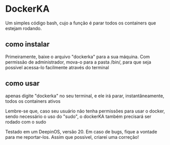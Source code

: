 # DockerKA
Um simples código bash, cujo a função é parar todos os containers que estejam rodando.

## como instalar
Primeiramente, baixe o arquivo "dockerka" para a sua máquina.
Com permissão de administrador, mova-o para a pasta /bin/, para que seja possivel acessa-lo facilmente através do terminal

## como usar
apenas digite "dockerka" no seu terminal, e ele irá parar, instantâneamente, todos os containers ativos

Lembre-se que, caso seu usuário não tenha permissões para usar o docker, sendo necessário o uso do "sudo", o dockerKA também precisará ser rodado com o sudo

Testado em um DeepinOS, versão 20.
Em caso de bugs, fique a vontade para me reportar-los. Assim que possivel, criarei uma correção!
